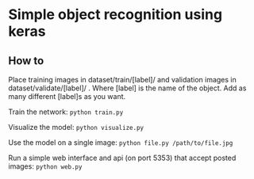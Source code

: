 # Simple object recognition using keras

## How to

Place training images in dataset/train/[label]/ and validation images in dataset/validate/[label]/ .
Where [label] is the name of the object. Add as many different [label]s as you want.

Train the network: 
`python train.py`

Visualize the model:
`python visualize.py`

Use the model on a single image:
`python file.py /path/to/file.jpg`

Run a simple web interface and api (on port 5353) that accept posted images:
`python web.py`
